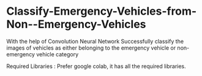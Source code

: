 # Classify-Emergency-Vehicles-from-Non--Emergency-Vehicles
With the help of Convolution Neural Network Successfully classify the images of vehicles as either belonging to the emergency  vehicle or non-emergency vehicle category

Required Libraries : Prefer google colab, it has all the required libraries.
